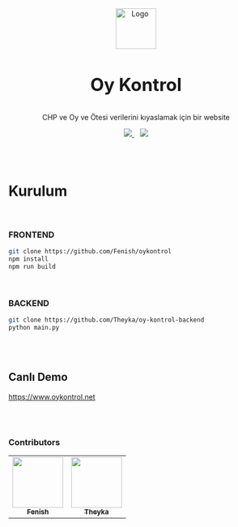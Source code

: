 <div align="center">
    <img src="public/favicon.ico" alt="Logo" width="80" height="80">
  <h3 align="center" style="font-size:35px">Oy Kontrol</h3>

  <p align="center">
    CHP ve Oy ve Ötesi verilerini kıyaslamak için bir website
    <br />
  </p>

  <div align="center">
    <a href="https://github.com/fenish/EasyTube/graphs/contributors">
        <img src="https://img.shields.io/github/contributors/fenish/oykontrol?color=blue&logo=github&style=for-the-badge"/>
    </a>&nbsp;&nbsp;
    <a href="https://github.com/Fenish/oykontrol/stargazers">
        <img src="https://img.shields.io/github/stars/fenish/oykontrol?color=blue&style=for-the-badge"/>
    </a>
  </div>
</div>

<br><br>

# Kurulum

<br>

### FRONTEND

```sh
git clone https://github.com/Fenish/oykontrol
npm install
npm run build
```

<br>

### BACKEND

```sh
git clone https://github.com/Theyka/oy-kontrol-backend
python main.py
```

<br><br>

## Canlı Demo

https://www.oykontrol.net

<br><br>

### Contributors

<table>
  <tr>
    <td align="center"><a href="https://github.com/Fenish"><img src="https://avatars.githubusercontent.com/u/46840264?v=4" width="100px;" alt=""/><br /><sub><b>Fenish</b></sub></a><br /></td>
    <td align="center"><a href="https://github.com/Theyka"><img src="https://avatars.githubusercontent.com/u/34212813?v=4" width="100px;" alt=""/><br /><sub><b>Theyka</b></sub></a><br /></td>
    </tr>
</table>
